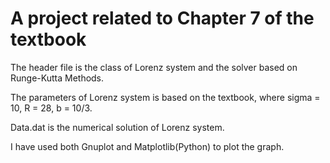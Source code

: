 # A project related to Chapter 7 of the textbook

The header file is the class of Lorenz system and the solver based on Runge-Kutta Methods.

The parameters of Lorenz system is based on the textbook, where sigma = 10, R = 28, b = 10/3. 

Data.dat is the numerical solution of Lorenz system.

I have used both Gnuplot and Matplotlib(Python) to plot the graph.
